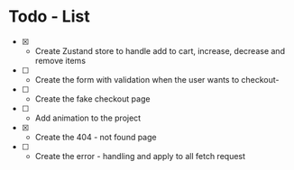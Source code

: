# Todo - List

- [x] - Create Zustand store to handle add to cart, increase, decrease and remove items
- [ ] - Create the form with validation when the user wants to checkout-
- [ ] - Create the fake checkout page
- [ ] - Add animation to the project
- [x] - Create the 404 - not found page
- [ ] - Create the error - handling and apply to all fetch request
